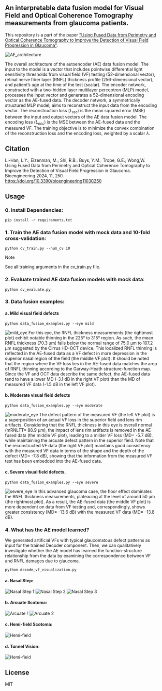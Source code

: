 ## An interpretable data fusion model for Visual Field and Optical Coherence Tomography measurements from glaucoma patients.
This repository is a part of the paper ["Using Fused Data from Perimetry and Optical Coherence Tomography to Improve the Detection of Visual Field Progression in Glaucoma"](https://www.mdpi.com/2306-5354/11/3/250).

![AE_architecture](https://github.com/lcapacitor/glaucoma-vf-oct-data-fusion/blob/main/figures/ae_architecture.jpg)

The overall architecture of the autoencoder (AE) data fusion model. The input to the model is a vector that includes pointwise differential light sensitivity thresholds from visual field (VF) testing (52-dimensional vector), retinal nerve fiber layer (RNFL) thickness profile (256-dimensional vector), and patient’s age at the time of the test (scalar). The encoder network, constructed with a two-hidden layer multilayer perceptron (MLP) model, processes the input vector and generates a 52-dimensional encoding vector as the AE-fused data. The decoder network, a symmetrically structured MLP model, aims to reconstruct the input data from the encoding vector. The reconstruction loss ($L_{rec}$) is the mean squared error (MSE) between the input and output vectors of the AE data fusion model. The encoding loss ($L_{enc}$) is the MSE between the AE-fused data and the measured VF. The training objective is to minimize the convex combination of the reconstruction loss and the encoding loss, weighted by a scalar $\lambda$. 

## Citation
Li-Han, L.Y.; Eizenman, M.; Shi, R.B.; Buys, Y.M.; Trope, G.E.; Wong,W. Using Fused Data from Perimetry and Optical Coherence Tomography to Improve the Detection of Visual Field Progression in Glaucoma. Bioengineering 2024, 11, 250. https://doi.org/10.3390/bioengineering11030250

## Usage
### 0. Install Dependencies:
```
pip install -r requirements.txt
```

### 1. Train the AE data fusion model with mock data and 10-fold cross-validation:
```
python cv_train.py --num_cv 10
```
> [!NOTE]
> See all training arguments in the cv_train.py file.

### 2. Evaluate trained AE data fusion models with mock data:
```
python cv_evaluate.py
```
### 3. Data fusion examples:
#### a. Mild visual field defects
```
python data_fusion_examples.py --eye mild
```
![mild_eye](https://github.com/lcapacitor/glaucoma-vf-oct-data-fusion/blob/main/figures/example_mild.jpeg)
For this eye, the RNFL thickness measurements (the rightmost plot) exhibit notable thinning in the 225° to 315° region. As such, the mean RNFL thickness (70.3 µm) falls below the normal range of 75.0 µm to 107.2 µm suggested by the Cirrus HD-OCT device. This localized RNFL thinning is reflected in the AE-fused data as a VF defect in more depression in the superior nasal region of the field (the middle VF plot). It should be noted that the region where the VF loss lies in the AE-fused data matches the area of RNFL thinning according to the Garway-Heath structure-function map. Since the VF and OCT data describe the same defect, the AE-fused data tend to have a lower MD (-3.1 dB in the right VF plot) than the MD of measured VF data (-1.5 dB in the left VF plot). 


#### b. Moderate visual field defects
```
python data_fusion_examples.py --eye moderate
```
![moderate_eye](https://github.com/lcapacitor/glaucoma-vf-oct-data-fusion/blob/main/figures/example_moderate.jpeg)
The defect pattern of the measured VF (the left VF plot) is a superposition of an actual VF loss in the superior field and lens rim artifacts. Considering that the RNFL thickness in this eye is overall normal (mRNLFT= 88.9 µm), the impact of lens rim artifacts is removed in the AE-fused data (the middle VF plot), leading to a milder VF loss (MD= -5.7 dB), while maintaining the arcuate defect pattern in the superior field. Note that the reconstructed VF data (the right VF plot) maintains good consistency with the measured VF data in terms of the shape and the depth of the defect (MD= -7.8 dB), showing that the information from the measured VF test has been embedded into the AE-fused data. 


#### c. Severe visual field defects.
```
python data_fusion_examples.py --eye severe
```
![severe_eye](https://github.com/lcapacitor/glaucoma-vf-oct-data-fusion/blob/main/figures/example_severe.jpeg)
In this advanced glaucoma case, the floor effect dominates the RNFL thickness measurements, plateauing at the level of around 50 µm (the rightmost plot). As a result, the AE-fused data (the middle VF plot) is more dependent on data from VF testing and, correspondingly, shows greater consistency (MD= -13.6 dB) with the measured VF data (MD= -13.8 dB).


### 4. What has the AE model learned?
We generated artificial VFs with typical glaucomatous defect patterns as input for the trained Decoder component. Then, we can qualitatively investigate whether the AE model has learned the function-structure relationship from the data by examining the correspondence between VF and RNFL damages due to glaucoma. 
```
python decode_vf_visualization.py
```
#### a. Nasal Step:
![Nasal Step 1](https://github.com/lcapacitor/glaucoma-vf-oct-data-fusion/blob/main/figures/VF_Decode_NasalStep_1.jpeg)
![Nasal Step 2](https://github.com/lcapacitor/glaucoma-vf-oct-data-fusion/blob/main/figures/VF_Decode_NasalStep_2.jpeg)
![Nasal Step 3](https://github.com/lcapacitor/glaucoma-vf-oct-data-fusion/blob/main/figures/VF_Decode_NasalStep_3.jpeg)

#### b. Arcuate Scotoma:
![Arcuate 1](https://github.com/lcapacitor/glaucoma-vf-oct-data-fusion/blob/main/figures/VF_Decode_Arcuate_1.jpeg)
![Arcuate 2](https://github.com/lcapacitor/glaucoma-vf-oct-data-fusion/blob/main/figures/VF_Decode_Arcuate_2.jpeg)

#### c. Hemi-field Scotoma:
![Hemi-field](https://github.com/lcapacitor/glaucoma-vf-oct-data-fusion/blob/main/figures/VF_Decode_Hemifield_1.jpeg)

#### d. Tunnel Vision:
![Hemi-field](https://github.com/lcapacitor/glaucoma-vf-oct-data-fusion/blob/main/figures/VF_Decode_TunnelVision_1.jpeg)


## License
MIT
